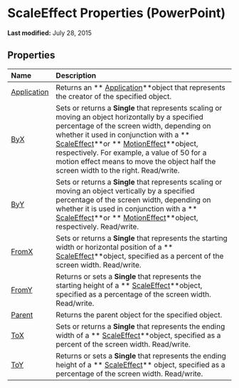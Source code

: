
# ScaleEffect Properties (PowerPoint)

 **Last modified:** July 28, 2015


## Properties



|**Name**|**Description**|
|:-----|:-----|
| [Application](f8d2b629-76f9-be62-ea9f-a43427a211dd.md)|Returns an  ** [Application](978c2b99-4271-b953-4283-73b5f3d96f41.md)**object that represents the creator of the specified object.|
| [ByX](bbf43cf2-1a82-ec81-de1d-f37fbe9a9f8f.md)|Sets or returns a  **Single** that represents scaling or moving an object horizontally by a specified percentage of the screen width, depending on whether it used in conjunction with a ** [ScaleEffect](cb7c296e-a9ea-4ed6-87e0-a5d603da4f9f.md)**or  ** [MotionEffect](77a34f68-8806-22b8-149f-c28e0457e7e9.md)**object, respectively. For example, a value of 50 for a motion effect means to move the object half the screen width to the right. Read/write.|
| [ByY](c77a59cb-dc68-120b-8750-3088ccb12d73.md)|Sets or returns a  **Single** that represents scaling or moving an object vertically by a specified percentage of the screen width, depending on whether it is used in conjunction with a ** [ScaleEffect](cb7c296e-a9ea-4ed6-87e0-a5d603da4f9f.md)**or  ** [MotionEffect](77a34f68-8806-22b8-149f-c28e0457e7e9.md)**object, respectively. Read/write.|
| [FromX](2533c987-5321-177f-946d-ee5be5122b16.md)|Sets or returns a  **Single** that represents the starting width or horizontal position of a ** [ScaleEffect](cb7c296e-a9ea-4ed6-87e0-a5d603da4f9f.md)**object, specified as a percent of the screen width. Read/write.|
| [FromY](a63e5ec1-35c6-bb1e-58d2-57e2c7299f6e.md)|Returns or sets a  **Single** that represents the starting height of a ** [ScaleEffect](cb7c296e-a9ea-4ed6-87e0-a5d603da4f9f.md)**object, specified as a percentage of the screen width. Read/write.|
| [Parent](d95ae142-5fd5-114f-a200-6a7d23b0b2fd.md)|Returns the parent object for the specified object.|
| [ToX](12d225bb-2268-f644-8dfb-7d457ae79afa.md)|Sets or returns a  **Single** that represents the ending width of a ** [ScaleEffect](cb7c296e-a9ea-4ed6-87e0-a5d603da4f9f.md)**object, specified as a percent of the screen width. Read/write.|
| [ToY](987b5456-ea44-0fa8-3f2b-7bc0c9dccbe0.md)|Returns or sets a  **Single** that represents the ending height of a ** [ScaleEffect](cb7c296e-a9ea-4ed6-87e0-a5d603da4f9f.md)** object, specified as a percentage of the screen width. Read/write.|
